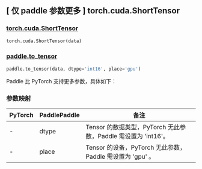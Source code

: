 ## [ 仅 paddle 参数更多 ] torch.cuda.ShortTensor

### [torch.cuda.ShortTensor](https://pytorch.org/docs/stable/tensors.html)

```python
torch.cuda.ShortTensor(data)
```

### [paddle.to_tensor](https://www.paddlepaddle.org.cn/documentation/docs/zh/develop/api/paddle/to_tensor_cn.html#to-tensor)

```python
paddle.to_tensor(data, dtype='int16', place='gpu')
```

Paddle 比 PyTorch 支持更多参数，具体如下：

### 参数映射

| PyTorch | PaddlePaddle | 备注                                                        |
| ------- | ------------ | ----------------------------------------------------------- |
| -       | dtype        | Tensor 的数据类型，PyTorch 无此参数，Paddle 需设置为 'int16'。   |
| -       | place        | Tensor 的设备，PyTorch 无此参数，Paddle 需设置为 'gpu' 。         |
